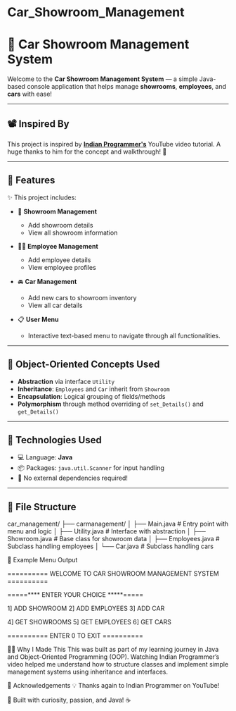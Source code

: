 # Car_Showroom_Management

# 🚗 Car Showroom Management System

Welcome to the **Car Showroom Management System** — a simple Java-based console application that helps manage **showrooms**, **employees**, and **cars** with ease!

---

## 📽️ Inspired By

This project is inspired by [**Indian Programmer's**](https://www.youtube.com/watch?v=VK2uYK3kkXw) YouTube video tutorial. A huge thanks to him for the concept and walkthrough! 🙌

---

## 📌 Features

✨ This project includes:

- 🏢 **Showroom Management**
  - Add showroom details
  - View all showroom information

- 👨‍💼 **Employee Management**
  - Add employee details
  - View employee profiles

- 🚘 **Car Management**
  - Add new cars to showroom inventory
  - View all car details

- 📋 **User Menu**
  - Interactive text-based menu to navigate through all functionalities.

---

## 🧠 Object-Oriented Concepts Used

- **Abstraction** via interface `Utility`
- **Inheritance**: `Employees` and `Car` inherit from `Showroom`
- **Encapsulation**: Logical grouping of fields/methods
- **Polymorphism** through method overriding of `set_Details()` and `get_Details()`

---

## 🔧 Technologies Used

- 💻 Language: **Java**
- 📦 Packages: `java.util.Scanner` for input handling
- 🧪 No external dependencies required!

---

## 📁 File Structure

car_management/
├── carmanagement/
│ ├── Main.java # Entry point with menu and logic
│ ├── Utility.java # Interface with abstraction
│ ├── Showroom.java # Base class for showroom data
│ ├── Employees.java # Subclass handling employees
│ └── Car.java # Subclass handling cars


📝 Example Menu Output

========== WELCOME TO CAR SHOWROOM MANAGEMENT SYSTEM ==========

=====**** ENTER YOUR CHOICE *****=====

 1] ADD SHOWROOM            2] ADD EMPLOYEES            3] ADD CAR

 4] GET SHOWROOMS           5] GET EMPLOYEES            6] GET CARS

========== ENTER 0 TO EXIT ==========

🙋‍♂️ Why I Made This
This was built as part of my learning journey in Java and Object-Oriented Programming (OOP). Watching Indian Programmer’s video helped me understand how to structure classes and implement simple management systems using inheritance and interfaces.

🤝 Acknowledgements
💡 Thanks again to Indian Programmer on YouTube!

🧠 Built with curiosity, passion, and Java! ☕

